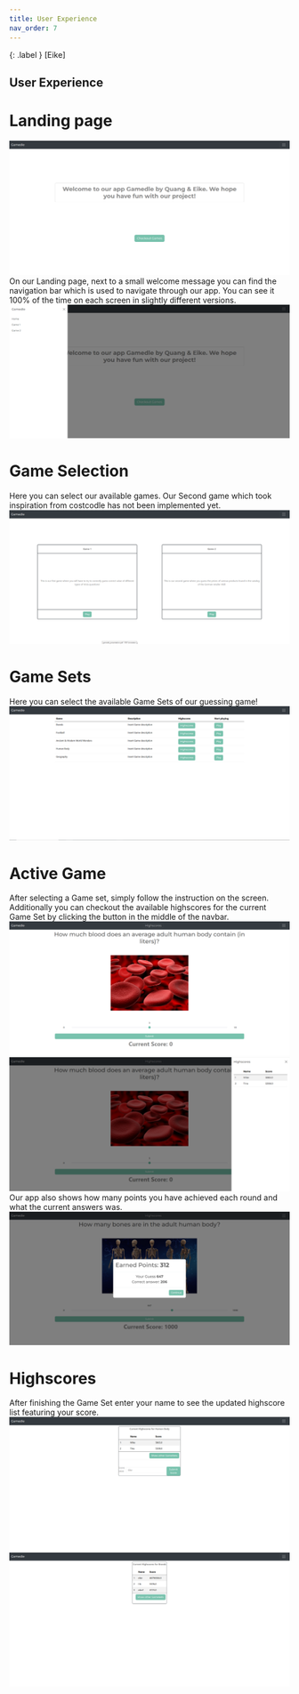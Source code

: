 ```yaml
---
title: User Experience
nav_order: 7
---
```


{: .label }
[Eike]

## User Experience

# Landing page

<img src="assets/images/userexperience/gamedle_homescreen.png">
On our Landing page, next to a small welcome message you can find the navigation bar which is used to navigate through our app. You can see it 100% of the time on each screen in slightly different versions.
<img src="assets/images/userexperience/gamedle_homenavbar.png">

# Game Selection
Here you can select our available games. Our Second game which took inspiration from costcodle has not been implemented yet.
<img src="assets/images/userexperience/gamedle_gameselect.png">

# Game Sets
Here you can select the available Game Sets of our guessing game!
<img src="assets/images/userexperience/gamedle_gamesetselect.png">

# Active Game
After selecting a Game set, simply follow the instruction on the screen. Additionally you can checkout the available highscores for the current Game Set by clicking the button in the middle of the navbar.
<img src="assets/images/userexperience/gamedle_activegameset.png">
<img src="assets/images/userexperience/gamedle_activehighscore.png">
Our app also shows how many points you have achieved each round and what the current answers was. 
<img src="assets/images/userexperience/gamedle_scorepopup.png">

# Highscores
After finishing the Game Set enter your name to see the updated highscore list featuring your score.
<img src="assets/images/userexperience/gamedle_enterhighscore.png">
<img src="assets/images/userexperience/gamedle_highscores.png">